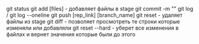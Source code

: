 git status
git add [files] - добавляет файлы в stage
git commit -m ""
git log / git log --oneline
git push [rep_link] [branch_name]
git reset - удаляет файлы из stage
git diff - позволяет просмотреть те строки которые изменяли или добавляли
git reset --hard - уберет все изменения в файлах и вернет значения которые были до этого
